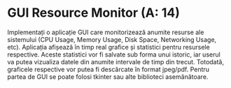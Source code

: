 # GUI Resource Monitor (A: 14)

Implementați o aplicație GUI care monitorizează anumite resurse ale sistemului (CPU
Usage, Memory Usage, Disk Space, Networking Usage, etc).
Aplicația afișează în timp real grafice și statistici pentru resursele respective.
Aceste statistici vor fi salvate sub forma unui istoric, iar userul va putea vizualiza
datele din anumite intervale de timp din trecut. Totodată, graficele respective vor
putea fi descărcate în format jpeg/pdf.
Pentru partea de GUI se poate folosi tkinter sau alte biblioteci asemănătoare.